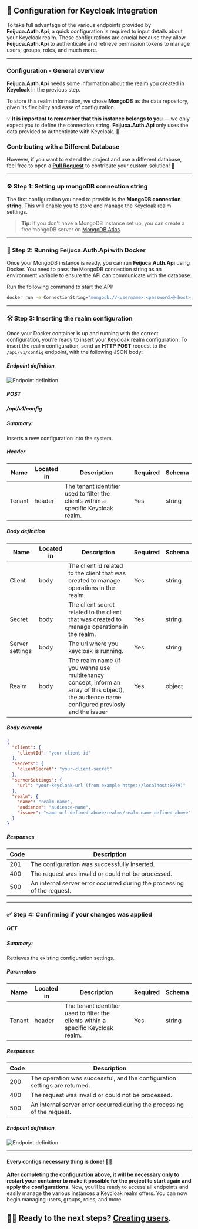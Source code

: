 ## 🚀 Configuration for Keycloak Integration

To take full advantage of the various endpoints provided by **Feijuca.Auth.Api**, a quick configuration is required to input details about your Keycloak realm. These configurations are crucial because they allow **Feijuca.Auth.Api** to authenticate and retrieve permission tokens to manage users, groups, roles, and much more.

---

### Configuration - General overview

**Feijuca.Auth.Api** needs some information about the realm you created in **Keycloak** in the previous step.

To store this realm information, we chose **MongoDB** as the data repository, given its flexibility and ease of configuration.

💡 **It is important to remember that this instance belongs to you** — we only expect you to define the connection string. **Feijuca.Auth.Api** only uses the data provided to authenticate with Keycloak. 🔐

### Contributing with a Different Database

However, if you want to extend the project and use a different database, feel free to open a **[Pull Request](https://github.com/coderaw-io/Feijuca.Auth/pulls)** to contribute your custom solution! 🚀

---

### ⚙️ Step 1: Setting up mongoDB connection string

The first configuration you need to provide is the **MongoDB connection string**. This will enable you to store and manage the Keycloak realm settings.

> **Tip**: If you don't have a MongoDB instance set up, you can create a free mongoDB server on [MongoDB Atlas](https://www.mongodb.com/products/platform/atlas-database).

---
### 🐳 Step 2: Running Feijuca.Auth.Api with Docker

Once your MongoDB instance is ready, you can run **Feijuca.Auth.Api** using Docker. You need to pass the MongoDB connection string as an environment variable to ensure the API can communicate with the database.

Run the following command to start the API:

```bash
docker run -e ConnectionString="mongodb://<username>:<password>@<host>:<port>" coderaw/feijuca-auth-api:latest
```

---

### 🛠️ Step 3: Inserting the realm configuration

Once your Docker container is up and running with the correct configuration, you're ready to insert your Keycloak realm configuration.
To insert the realm configuration, send an **HTTP POST** request to the `/api/v1/config` endpoint, with the following JSON body:

##### Endpoint definition
![Endpoint definition](https://res.cloudinary.com/dbyrluup1/image/upload/bcpw5t2krnbqyfkvchnp.jpg "Endpoint definition")

##### POST
##### /api/v1/config
##### Summary:

Inserts a new configuration into the system.

##### Header

| Name | Located in | Description | Required | Schema |
| ---- | ---------- | ----------- | -------- | ---- |
| Tenant | header | The tenant identifier used to filter the clients within a specific Keycloak realm. | Yes | string |

##### Body definition

| Name | Located in | Description | Required | Schema |
| ---- | ---------- | ----------- | -------- | ---- |
| Client | body | The client id related to the client that was created to manage operations in the realm. | Yes | string |
| Secret | body | The client secret related to the client that was created to manage operations in the realm. | Yes | string |
| Server settings | body | The url where you keycloak is running. | Yes | string |
| Realm | body | The realm name (if you wanna use multitenancy concept, inform an array of this object), the audience name configured previosly and the issuer| Yes | object |

##### Body example

```json
{  
  "client": {
    "clientId": "your-client-id"
  },
  "secrets": {
    "clientSecret": "your-client-secret"
  },
  "serverSettings": {
    "url": "your-keycloak-url (from example https://localhost:8079)"
  },
  "realm": {
    "name": "realm-name",
    "audience": "audience-name",
    "issuer": "same-url-defined-above/realms/realm-name-defined-above"
  }
}
```

##### Responses

| Code | Description |
| ---- | ----------- |
| 201 | The configuration was successfully inserted. |
| 400 | The request was invalid or could not be processed. |
| 500 | An internal server error occurred during the processing of the request. |

---

### ✅️ Step 4: Confirming if your changes was applied

##### GET
##### Summary:

Retrieves the existing configuration settings.

##### Parameters

| Name | Located in | Description | Required | Schema |
| ---- | ---------- | ----------- | -------- | ---- |
| Tenant | header | The tenant identifier used to filter the clients within a specific Keycloak realm. | Yes | string |

##### Responses

| Code | Description |
| ---- | ----------- |
| 200 | The operation was successful, and the configuration settings are returned. |
| 400 | The request was invalid or could not be processed. |
| 500 | An internal server error occurred during the processing of the request. |

##### Endpoint definition
![Endpoint definition](https://res.cloudinary.com/dbyrluup1/image/upload/gxxou30f5dmp5sb7mfwp.jpg "Endpoint definition")

---

#### Every configs necessary thing is done! 🔐✅

**After completing the configuration above, it will be necessary only to restart your container to make it possible for the project to start again and apply the configurations.**
Now, you’ll be ready to access all endpoints and easily manage the various instances a Keycloak realm offers. You can now begin managing users, groups, roles, and more.

## 👨‍🔧 Ready to the next steps? [Creating users](/docs/creatingUsers.html).


